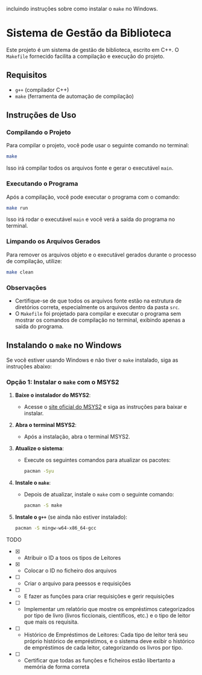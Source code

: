 incluindo instruções sobre como instalar o `make` no Windows.

# Sistema de Gestão da Biblioteca

Este projeto é um sistema de gestão de biblioteca, escrito em C++. O `Makefile` fornecido facilita a compilação e execução do projeto.

## Requisitos

- `g++` (compilador C++)
- `make` (ferramenta de automação de compilação)

## Instruções de Uso

### Compilando o Projeto

Para compilar o projeto, você pode usar o seguinte comando no terminal:

```bash
make
```

Isso irá compilar todos os arquivos fonte e gerar o executável `main`.

### Executando o Programa

Após a compilação, você pode executar o programa com o comando:

```bash
make run
```

Isso irá rodar o executável `main` e você verá a saída do programa no terminal.

### Limpando os Arquivos Gerados

Para remover os arquivos objeto e o executável gerados durante o processo de compilação, utilize:

```bash
make clean
```

### Observações

- Certifique-se de que todos os arquivos fonte estão na estrutura de diretórios correta, especialmente os arquivos dentro da pasta `src`.
- O `Makefile` foi projetado para compilar e executar o programa sem mostrar os comandos de compilação no terminal, exibindo apenas a saída do programa.

## Instalando o `make` no Windows

Se você estiver usando Windows e não tiver o `make` instalado, siga as instruções abaixo:

### Opção 1: Instalar o `make` com o MSYS2

1. **Baixe o instalador do MSYS2**:

   - Acesse o [site oficial do MSYS2](https://www.msys2.org/) e siga as instruções para baixar e instalar.

2. **Abra o terminal MSYS2**:

   - Após a instalação, abra o terminal MSYS2.

3. **Atualize o sistema**:

   - Execute os seguintes comandos para atualizar os pacotes:
     ```bash
     pacman -Syu
     ```

4. **Instale o `make`**:

   - Depois de atualizar, instale o `make` com o seguinte comando:
     ```bash
     pacman -S make
     ```

5. **Instale o `g++`** (se ainda não estiver instalado):
   ```bash
   pacman -S mingw-w64-x86_64-gcc
   ```

TODO

- [x] - Atribuir o ID a toos os tipos de Leitores
- [x] - Colocar o ID no ficheiro dos arquivos
- [ ] - Criar o arquivo para peessos e requisições
- [ ] - E fazer as funções para criar requisições e gerir requisições
- [ ] - Implementar um relatório que mostre os empréstimos categorizados por tipo de
    livro (livros ficcionais, científicos, etc.) e o tipo de leitor que mais os requisita.
- [ ] - Histórico de Empréstimos de Leitores: Cada tipo de leitor terá seu próprio histórico de empréstimos, e o sistema deve
    exibir o histórico de empréstimos de cada leitor, categorizando os livros por tipo.
- [ ] - Certificar que todas as funções e ficheiros estão libertanto a memória de forma correta
